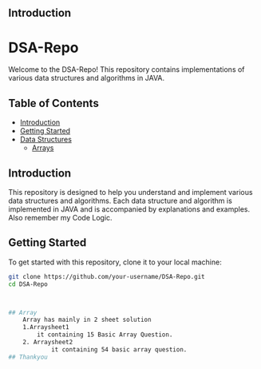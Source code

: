 
## Introduction

# DSA-Repo

Welcome to the DSA-Repo! This repository contains implementations of various data structures and algorithms in JAVA.


## Table of Contents

- [Introduction](#introduction)
- [Getting Started](#getting-started)
- [Data Structures](#data-structures)
  - [Arrays](#arrays)
  

## Introduction

This repository is designed to help you understand and implement various data structures and algorithms. Each data structure and algorithm is implemented in JAVA and is accompanied by explanations and examples.
Also remember my Code Logic.

## Getting Started

To get started with this repository, clone it to your local machine:

```sh
git clone https://github.com/your-username/DSA-Repo.git
cd DSA-Repo



## Array
    Array has mainly in 2 sheet solution 
    1.Arraysheet1
        it containing 15 Basic Array Question.
    2. Arraysheet2
            it containing 54 basic array question.
## Thankyou
